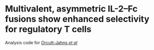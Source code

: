 # Multivalent, asymmetric IL-2–Fc fusions show enhanced selectivity for regulatory T cells

Analysis code for [Orcutt-Jahns _et al_](https://doi.org/https://doi.org/10.1126/scisignal.adg0699)
